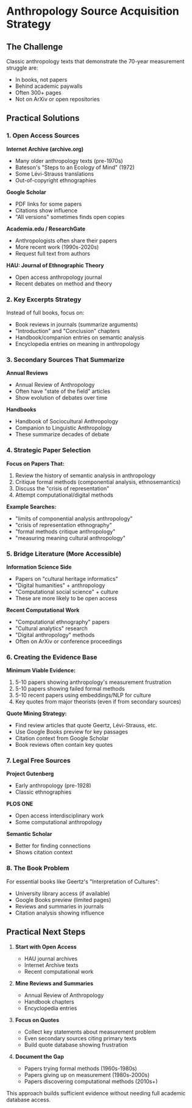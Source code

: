 # Anthropology Source Acquisition Strategy

## The Challenge

Classic anthropology texts that demonstrate the 70-year measurement struggle are:
- In books, not papers
- Behind academic paywalls
- Often 300+ pages
- Not on ArXiv or open repositories

## Practical Solutions

### 1. Open Access Sources

**Internet Archive (archive.org)**
- Many older anthropology texts (pre-1970s)
- Bateson's "Steps to an Ecology of Mind" (1972)
- Some Lévi-Strauss translations
- Out-of-copyright ethnographies

**Google Scholar**
- PDF links for some papers
- Citations show influence
- "All versions" sometimes finds open copies

**Academia.edu / ResearchGate**
- Anthropologists often share their papers
- More recent work (1990s-2020s)
- Request full text from authors

**HAU: Journal of Ethnographic Theory**
- Open access anthropology journal
- Recent debates on method and theory

### 2. Key Excerpts Strategy

Instead of full books, focus on:
- Book reviews in journals (summarize arguments)
- "Introduction" and "Conclusion" chapters
- Handbook/companion entries on semantic analysis
- Encyclopedia entries on meaning in anthropology

### 3. Secondary Sources That Summarize

**Annual Reviews**
- Annual Review of Anthropology
- Often have "state of the field" articles
- Show evolution of debates over time

**Handbooks**
- Handbook of Sociocultural Anthropology
- Companion to Linguistic Anthropology
- These summarize decades of debate

### 4. Strategic Paper Selection

**Focus on Papers That:**
1. Review the history of semantic analysis in anthropology
2. Critique formal methods (componential analysis, ethnosemantics)
3. Discuss the "crisis of representation"
4. Attempt computational/digital methods

**Example Searches:**
- "limits of componential analysis anthropology"
- "crisis of representation ethnography"
- "formal methods critique anthropology"
- "measuring meaning cultural anthropology"

### 5. Bridge Literature (More Accessible)

**Information Science Side**
- Papers on "cultural heritage informatics"
- "Digital humanities" + anthropology
- "Computational social science" + culture
- These are more likely to be open access

**Recent Computational Work**
- "Computational ethnography" papers
- "Cultural analytics" research
- "Digital anthropology" methods
- Often on ArXiv or conference proceedings

### 6. Creating the Evidence Base

**Minimum Viable Evidence:**
1. 5-10 papers showing anthropology's measurement frustration
2. 5-10 papers showing failed formal methods
3. 5-10 recent papers using embeddings/NLP for culture
4. Key quotes from major theorists (even if from secondary sources)

**Quote Mining Strategy:**
- Find review articles that quote Geertz, Lévi-Strauss, etc.
- Use Google Books preview for key passages
- Citation context from Google Scholar
- Book reviews often contain key quotes

### 7. Legal Free Sources

**Project Gutenberg**
- Early anthropology (pre-1928)
- Classic ethnographies

**PLOS ONE**
- Open access interdisciplinary work
- Some computational anthropology

**Semantic Scholar**
- Better for finding connections
- Shows citation context

### 8. The Book Problem

For essential books like Geertz's "Interpretation of Cultures":
- University library access (if available)
- Google Books preview (limited pages)
- Reviews and summaries in journals
- Citation analysis showing influence

## Practical Next Steps

1. **Start with Open Access**
   - HAU journal archives
   - Internet Archive texts
   - Recent computational work

2. **Mine Reviews and Summaries**
   - Annual Review of Anthropology
   - Handbook chapters
   - Encyclopedia entries

3. **Focus on Quotes**
   - Collect key statements about measurement problem
   - Even secondary sources citing primary texts
   - Build quote database showing frustration

4. **Document the Gap**
   - Papers trying formal methods (1960s-1980s)
   - Papers giving up on measurement (1980s-2000s)
   - Papers discovering computational methods (2010s+)

This approach builds sufficient evidence without needing full academic database access.